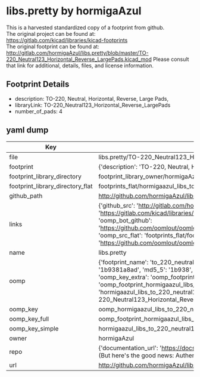 # libs.pretty by hormigaAzul  
This is a harvested standardized copy of a footprint from github.  
The original project can be found at:  
https://gitlab.com/kicad/libraries/kicad-footprints  
The original footprint can be found at:
http://gitlab.com/hormigaAzul/libs.pretty/blob/master/TO-220_Neutral123_Horizontal_Reverse_LargePads.kicad_mod
Please consult that link for additional, details, files, and license information.  
## Footprint Details
* description: TO-220, Neutral, Horizontal, Reverse, Large Pads,  
* libraryLink: TO-220_Neutral123_Horizontal_Reverse_LargePads  
* number_of_pads: 4  
## yaml dump  
| Key | Value |  
| --- | --- |  
| file | libs.pretty/TO-220_Neutral123_Horizontal_Reverse_LargePads.kicad_mod |  
| footprint | {'description': 'TO-220, Neutral, Horizontal, Reverse, Large Pads,', 'libraryLink': 'TO-220_Neutral123_Horizontal_Reverse_LargePads', 'number_of_pads': 4} |  
| footprint_library_directory | footprint_library_owner/hormigaAzul_libs.pretty |  
| footprint_library_directory_flat | footprints_flat/hormigaazul_libs_to_220_neutral123_horizontal_reverse_largepads/working |  
| github_path | http://github.com/hormigaAzul/libs.pretty/blob/master/TO-220_Neutral123_Horizontal_Reverse_LargePads.kicad_mod |  
| links | {'github_src': 'http://gitlab.com/hormigaAzul/libs.pretty/blob/master/TO-220_Neutral123_Horizontal_Reverse_LargePads.kicad_mod', 'github_src_repo': 'https://gitlab.com/kicad/libraries/kicad-footprints', 'oomp_bot': 'footprints/hormigaazul_libs_to_220_neutral123_horizontal_reverse_largepads/working', 'oomp_bot_github': 'https://github.com/oomlout/oomlout_oomp_footprint_bot/tree/main/footprints/hormigaazul_libs_to_220_neutral123_horizontal_reverse_largepads/working', 'oomp_src_flat': 'footprints_flat/footprints_flat/hormigaazul_libs_to_220_neutral123_horizontal_reverse_largepads/working', 'oomp_src_flat_github': 'https://github.com/oomlout/oomlout_oomp_footprint_src/tree/main/footprints_flat/hormigaazul_libs_to_220_neutral123_horizontal_reverse_largepads/working'} |  
| name | libs.pretty |  
| oomp | {'footprint_name': 'to_220_neutral123_horizontal_reverse_largepads', 'library_name': 'libs', 'md5': '1b9381a8adc90d883a803bbe98b5a9c5', 'md5_10': '1b9381a8ad', 'md5_5': '1b938', 'md5_6': '1b9381', 'oomp_key': 'oomp_hormigaazul_libs_to_220_neutral123_horizontal_reverse_largepads', 'oomp_key_extra': 'oomp_footprint_hormigaazul_libs_to_220_neutral123_horizontal_reverse_largepads', 'oomp_key_full': 'oomp_footprint_hormigaazul_libs_to_220_neutral123_horizontal_reverse_largepads_1b9381', 'oomp_key_simple': 'hormigaazul_libs_to_220_neutral123_horizontal_reverse_largepads', 'original_filename': 'libs.pretty/TO-220_Neutral123_Horizontal_Reverse_LargePads.kicad_mod', 'owner_name': 'hormigaazul'} |  
| oomp_key | oomp_hormigaazul_libs_to_220_neutral123_horizontal_reverse_largepads |  
| oomp_key_full | oomp_footprint_hormigaazul_libs_to_220_neutral123_horizontal_reverse_largepads |  
| oomp_key_simple | hormigaazul_libs_to_220_neutral123_horizontal_reverse_largepads |  
| owner | hormigaAzul |  
| repo | {'documentation_url': 'https://docs.github.com/rest/overview/resources-in-the-rest-api#rate-limiting', 'message': "API rate limit exceeded for 84.66.173.59. (But here's the good news: Authenticated requests get a higher rate limit. Check out the documentation for more details.)"} |  
| url | http://github.com/hormigaAzul/libs.pretty |  

